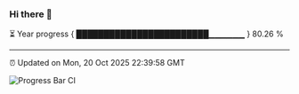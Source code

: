 ### Hi there 👋

⏳ Year progress { ████████████████████████▁▁▁▁▁▁ } 80.26 %

---

⏰ Updated on Mon, 20 Oct 2025 22:39:58 GMT

![Progress Bar CI](https://github.com/IshwaranRudhara/GIT-ACTION/workflows/Progress%20Bar%20CI/badge.svg)
